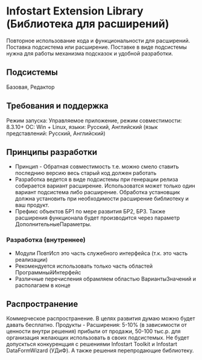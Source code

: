 # Infostart Extension Library (Библиотека для расширений)
Повторное использование кода и функциональности для расширений. Поставка подсистема или расширение.
Поставке в виде подсистемы нужна для работы механизма подсказок и удобной разработки. 

## Подсистемы
Базовая, Редактор

## Требования и поддержка
Режим запуска: Управляемое приложение, режим совместимости: 8.3.10+
ОС: Win + Linux, языки: Русский, Английский (язык представлений: Русский, Английский)

## Принципы разработки
* Принцип - Обратная совместимость т.е. можно смело ставить последнию версию весь старый код должен работать
* Разработка ведется в виде подсистемы при генерации релиза собирается вариант расширение. Использоватся может только один вариант подсистема либо расширение.
  Обработка установщик должна установить при необходимости расширение библиотеку и ваш продукт.
* Префикс объектов БР1 по мере развития БР2, БР3. Также расширения функционала будет производится через параметр ДополнительныеПараметры.

### Разработка (внутреннее)
* Модули ПовтИсп это часть служебного интерфейса (т.к. это часть реализации)
* Рекомендуется использовать только часть областей ПрограммныйИнтерфейс
* Различные перечисления обрамляем областью ВариантыЗначений и располагаем в конце

## Распространение
Коммерческое распространение. В целях развития думаю можно будет давать бесплатно.
Продукты - Расширения: 5-10% (в зависимости от ценности внутри решения) прибыли от продажи, 50-100 тыс.р. для организация желающих использовать в своих подсистемых.
Не будет допускться конкуренцция с решениями Infostart Toolkit и Infostart DataFormWizard (УДиФ). А также решения перепродающие библиотеку.


